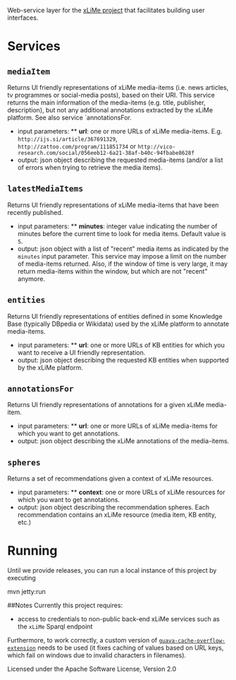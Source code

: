 Web-service layer for the [xLiMe project](http://xlime.eu) that facilitates building user interfaces.

# Services

## `mediaItem`

 Returns UI friendly representations of xLiMe media-items (i.e. news articles, tv programmes or social-media posts), based on their URI.
 This service returns the main information of the media-items (e.g. title, publisher, description), but not any additional annotations 
 extracted by the xLiMe platform. See also service `annotationsFor. 

 * input parameters:
 ** **url**: one or more URLs of xLiMe media-items. E.g. `http://ijs.si/article/367691329`, `http://zattoo.com/program/111851734` or `http://vico-research.com/social/056eeb12-6a21-38af-b40c-94fbabe8628f`
 * output: json object describing the requested media-items (and/or a list of errors when trying to retrieve the media items).
 
## `latestMediaItems`

 Returns UI friendly representations of xLiMe media-items that have been recently published.
 
 * input parameters:
 ** **minutes**: integer value indicating the number of minutes before the current time to look for media items. Default value is `5`. 
 * output: json object with a list of "recent" media items as indicated by the `minutes` input parameter. This service may impose a limit on the number of media-items returned. Also, if the window of time is very large, it may return media-items within the window, but which are not "recent" anymore. 
 
## `entities`

 Returns UI friendly representations of entities defined in some Knowledge Base (typically DBpedia or Wikidata) used by the xLiMe platform to annotate media-items.
 
 * input parameters:
 ** **url**: one or more URLs of KB entities for which you want to receive a UI friendly representation.
 * output: json object describing the requested KB entities when supported by the xLiMe platform.
  
## `annotationsFor`
 
 Returns UI friendly representations of annotations for a given xLiMe media-item.
 
 * input parameters:
 ** **url**: one or more URLs of xLiMe media-items for which you want to get annotations.
 * output: json object describing the xLiMe annotations of the media-items.
 
## `spheres`

 Returns a set of recommendations given a context of xLiMe resources.
 
 * input parameters:
 ** **context**: one or more URLs of xLiMe resources for which you want to get annotations.
 * output: json object describing the recommendation spheres. Each recommendation contains an xLiMe resource (media item, KB entity, etc.)

# Running

Until we provide releases, you can run a local instance of this project by executing

  mvn jetty:run

##Notes
Currently this project requires:
* access to credentials to non-public back-end xLiMe services such as the `xLiMe` Sparql endpoint

Furthermore, to work correctly, a custom version of [`guava-cache-overflow-extension`](http://github.com/rdenaux/guava-cache-overflow-extension) 
needs to be used (it fixes caching of values based on URL keys, which fail on windows due to invalid characters in filenames). 


Licensed under the Apache Software License, Version 2.0

